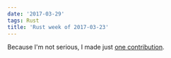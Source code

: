 ```yaml
---
date: '2017-03-29'
tags: Rust
title: 'Rust week of 2017-03-23'
---
```


Because I\'m not serious, I made just [one contribution].

  [one contribution]: https://github.com/azerupi/mdBook/pull/238
